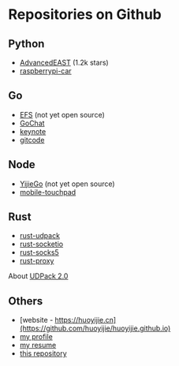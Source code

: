 # Repositories on Github

## Python
- [AdvancedEAST](https://github.com/huoyijie/AdvancedEAST) (1.2k stars)
- [raspberrypi-car](https://github.com/huoyijie/raspberrypi-car) 

## Go
- [EFS](https://huoyijie.cn/efs/) (not yet open source)
- [GoChat](https://github.com/huoyijie/GoChat)
- [keynote](https://github.com/huoyijie/keynote)
- [gitcode](https://github.com/huoyijie/gitcode)

## Node
- [YijieGo](https://huoyijie.cn/article/98e27e7051ba11ecb154451bde618cf8/) (not yet open source)
- [mobile-touchpad](https://github.com/huoyijie/mobile-touchpad)

## Rust
- [rust-udpack](https://github.com/huoyijie/rust-udpack) 
- [rust-socketio](https://github.com/huoyijie/rust-socketio)
- [rust-socks5](https://github.com/huoyijie/rust-socks5)
- [rust-proxy](https://github.com/huoyijie/rust-proxy)

About [UDPack 2.0](https://huoyijie.cn/article/399d47e0717311ed8812b9a35e7c2efa/)

## Others
- [website - https://huoyijie.cn](https://github.com/huoyijie/huoyijie.github.io)
- [my profile](https://github.com/huoyijie/huoyijie)
- [my resume](https://github.com/huoyijie/resume)
- [this repository](https://github.com/huoyijie/awesome)
